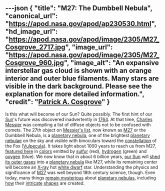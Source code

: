 ---json
{
  "title": "M27: The Dumbbell Nebula",
  "canonical_url": "https://apod.nasa.gov/apod/ap230530.html",
  "hd_image_url": "https://apod.nasa.gov/apod/image/2305/M27_Cosgrove_2717.jpg",
  "image_url": "https://apod.nasa.gov/apod/image/2305/M27_Cosgrove_960.jpg",
  "image_alt": "An expansive interstellar gas cloud is shown with an orange interior and outer blue filaments. Many stars are visible in the dark background. Please see the explanation for more detailed information.",
  "credit": "[Patrick A. Cosgrove](https://cosgrovescosmos.com/about)"
}
---

Is this what will become of our Sun? Quite possibly. The first hint of our [Sun](https://solarsystem.nasa.gov/solar-system/sun/overview/)'s future was discovered inadvertently in [1764](https://en.wikipedia.org/wiki/1764). At that time, [Charles Messier](https://en.wikipedia.org/wiki/Charles_Messier) was compiling a list of diffuse objects not to be confused with comets. The 27th object on [Messier's list](http://www.seasky.org/astronomy/astronomy-messier.html), now known as [M27](https://apod.nasa.gov/apod/ap080626.html) or the Dumbbell Nebula, is a [planetary nebula](https://apod.nasa.gov/apod/planetary_nebulae.html), one of the brightest [planetary nebulae](https://en.wikipedia.org/wiki/Planetary_nebula) on the sky and visible with binoculars toward the [constellation](https://spaceplace.nasa.gov/constellations/en/) of the Fox ([Vulpecula](https://en.wikipedia.org/wiki/Vulpecula)). It takes light about 1000 years to reach us from M27, [featured here](https://cosgrovescosmos.com/projects/m27-the-dumbbell-nebula-reprocess) in [colors](https://www.startools.org/modules/composite/usage/popular-coloring) emitted by [sulfur](https://youtu.be/mddfu3TXaRw) (red), [hydrogen](https://en.wikipedia.org/wiki/H-alpha) (green) and [oxygen](https://periodic.lanl.gov/8.shtml) (blue). We now know that in about 6 billion years, [our Sun](https://apod.nasa.gov/apod/ap180926.html) will [shed its outer gases](https://en.wikipedia.org/wiki/Sun#After_core_hydrogen_exhaustion) into a [planetary nebula](https://en.wikipedia.org/wiki/Planetary_nebula#Morphology) like M27, while its remaining center will become an [X-ray](https://science.nasa.gov/ems/11_xrays) hot [white dwarf](https://apod.nasa.gov/apod/ap000910.html) star. Understanding the physics and significance of [M27](https://apod.nasa.gov/apod/ap100826.html) was well beyond 18th century science, though. Even today, many things [remain mysterious](https://s-media-cache-ak0.pinimg.com/originals/70/ce/c3/70cec30919aefe50ada3bd8e0e6239e6.jpg) about [planetary nebulas](https://apod.nasa.gov/apod/ap230416.html), including [how](https://en.wikipedia.org/wiki/Planetary_nebula#Current_issues_in_planetary_nebula_studies) their [intricate](https://apod.nasa.gov/apod/ap210425.html) [shapes](https://apod.nasa.gov/apod/ap200721.html) are created.
